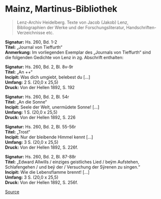 # Mainz, Martinus-Bibliothek

> Lenz-Archiv Heidelberg. Texte von Jacob (Jakob) Lenz, Bibliographien der Werke und der Forschungsliteratur, Handschriften-Verzeichnisse etc.

**Signatur:** Hs. 260, Bd. 1-2  
**Titel:** „Journal von Tieffurth“  
**Anmerkung:** Im vorliegenden Exemplar des „Journals von Tieffurth“ sind die folgenden Gedichte von Lenz in zg. Abschrift enthalten:

**Signatur:** Hs. 260, Bd. 2, Bl. 8v-9r  
**Titel:** „An ++“  
**Incipit:** Was dich umgiebt, belebest du \[…\]  
**Umfang:** 2 S. (20,0 x 25,5)  
**Druck:** Von der Hellen 1892, S. 192

**Signatur:** Hs. 260, Bd. 2, Bl. 54r  
**Titel:** „An die Sonne“  
**Incipit:** Seele der Welt, unermüdete Sonne! \[…\]  
**Umfang:** 1 S. (20,0 x 25,5)  
**Druck:** Von der Hellen 1892, S. 226

**Signatur:** Hs. 260, Bd. 2, Bl. 55-56r  
**Titel:** „Trost“  
**Incipit:** Nur der bleibende Himmel kennt \[…\]  
**Umfang:** 3 S. (20,0 x 25,5)  
**Druck:** Von der Hellen 1892, S. 226f.

**Signatur:** Hs. 260, Bd. 2, Bl. 87-88r  
**Titel:** „Edward Allwills / einziges geistliches Lied / beÿm Aufstehen, Schlafengehen / und beÿ der / Versuchung der Sÿrenen zu singen.“  
**Incipit:** Wie die Lebensflamme brennt! \[…\]  
**Umfang:** 3 S. (20,0 x 25,5)  
**Druck:** Von der Hellen 1892, S. 256f.


[Source](https://jacoblenz.de/verzeichnisse/handschriften/mainz.html)